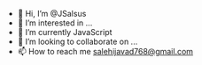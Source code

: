 - 👋 Hi, I’m @JSalsus
- 👀 I’m interested in ...
- 🌱 I’m currently JavaScript
- 💞️ I’m looking to collaborate on ...
- 📫 How to reach me salehijavad768@gmail.com

<!---
JSalsus/JSalsus is a ✨ special ✨ repository because its `README.md` (this file) appears on your GitHub profile.
You can click the Preview link to take a look at your changes.
--->

